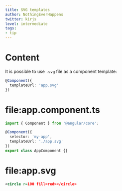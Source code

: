 ```yaml
---
title: SVG templates
author: NothingEverHappens
twitter: kirjs
level: intermediate
tags:
- tip
---
```


# Content
It is possible to use `.svg` file as a component template: 

```typescript
@Component({
  templateUrl: 'app.svg'
})
```

# file:app.component.ts
```typescript
import { Component } from '@angular/core';

@Component({
  selector: 'my-app',
  templateUrl: './app.svg'
})
export class AppComponent {}
```
# file:app.svg
```svg
<circle r=100 fill=red></circle>
```
